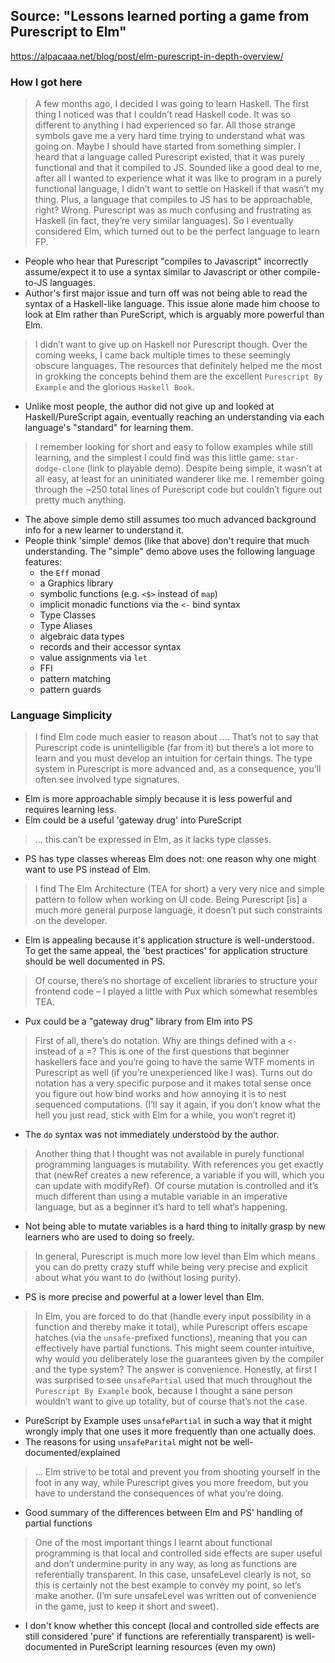 
## Source: "Lessons learned porting a game from Purescript to Elm"

https://alpacaaa.net/blog/post/elm-purescript-in-depth-overview/

### How I got here

> A few months ago, I decided I was going to learn Haskell. The first thing I noticed was that I couldn’t read Haskell code. It was so different to anything I had experienced so far. All those strange symbols gave me a very hard time trying to understand what was going on. Maybe I should have started from something simpler.
> I heard that a language called Purescript existed, that it was purely functional and that it compiled to JS. Sounded like a good deal to me, after all I wanted to experience what it was like to program in a purely functional language, I didn’t want to settle on Haskell if that wasn’t my thing. Plus, a language that compiles to JS has to be approachable, right? Wrong. Purescript was as much confusing and frustrating as Haskell (in fact, they’re very similar languages). So I eventually considered Elm, which turned out to be the perfect language to learn FP.

- People who hear that Purescript "compiles to Javascript" incorrectly assume/expect it to use a syntax similar to Javascript or other compile-to-JS languages.
- Author's first major issue and turn off was not being able to read the syntax of a Haskell-like language. This issue alone made him choose to look at Elm rather than PureScript, which is arguably more powerful than Elm.

> I didn’t want to give up on Haskell nor Purescript though. Over the coming weeks, I came back multiple times to these seemingly obscure languages. The resources that definitely helped me the most in grokking the concepts behind them are the excellent `Purescript By Example` and the glorious `Haskell Book`.

- Unlike most people, the author did not give up and looked at Haskell/PureScript again, eventually reaching an understanding via each language's "standard" for learning them.

> I remember looking for short and easy to follow examples while still learning, and the simplest I could find was this little game: `star-dodge-clone` (link to playable demo). Despite being simple, it wasn’t at all easy, at least for an uninitiated wanderer like me. I remember going through the ~250 total lines of Purescript code but couldn’t figure out pretty much anything.

- The above simple demo still assumes too much advanced background info for a new learner to understand it.
- People think 'simple' demos (like that above) don't require that much understanding. The "simple" demo above uses the following language features:
    - the `Eff` monad
    - a Graphics library
    - symbolic functions (e.g. `<$>` instead of `map`)
    - implicit monadic functions via the `<-` bind syntax
    - Type Classes
    - Type Aliases
    - algebraic data types
    - records and their accessor syntax
    - value assignments via `let`
    - FFI
    - pattern matching
    - pattern guards

### Language Simplicity

> I find Elm code much easier to reason about .... That’s not to say that Purescript code is unintelligible (far from it) but there’s a lot more to learn and you must develop an intuition for certain things. The type system in Purescript is more advanced and, as a consequence, you’ll often see involved type signatures.

- Elm is more approachable simply because it is less powerful and requires learning less.
- Elm could be a useful 'gateway drug' into PureScript

> ... this can’t be expressed in Elm, as it lacks type classes.

- PS has type classes whereas Elm does not: one reason why one might want to use PS instead of Elm.

> I find The Elm Architecture (TEA for short) a very very nice and simple pattern to follow when working on UI code. Being Purescript [is] a much more general purpose language, it doesn’t put such constraints on the developer.

- Elm is appealing because it's application structure is well-understood. To get the same appeal, the 'best practices' for application structure should be well documented in PS.

> Of course, there’s no shortage of excellent libraries to structure your frontend code – I played a little with Pux which somewhat resembles TEA.

- Pux could be a "gateway drug" library from Elm into PS

> First of all, there’s do notation. Why are things defined with a `<-` instead of a =? This is one of the first questions that beginner haskellers face and you’re going to have the same WTF moments in Purescript as well (if you’re unexperienced like I was). Turns out do notation has a very specific purpose and it makes total sense once you figure out how bind works and how annoying it is to nest sequenced computations. (I’ll say it again, if you don’t know what the hell you just read, stick with Elm for a while, you won’t regret it)

- The `do` syntax was not immediately understood by the author.

> Another thing that I thought was not available in purely functional programming languages is mutability. With references you get exactly that (newRef creates a new reference, a variable if you will, which you can update with modifyRef). Of course mutation is controlled and it’s much different than using a mutable variable in an imperative language, but as a beginner it’s hard to tell what’s happening.

- Not being able to mutate variables is a hard thing to initally grasp by new learners who are used to doing so freely.

> In general, Purescript is much more low level than Elm which means you can do pretty crazy stuff while being very precise and explicit about what you want to do (without losing purity).

- PS is more precise and powerful at a lower level than Elm.

> In Elm, you are forced to do that (handle every input possibility in a function and thereby make it total), while Purescript offers escape hatches (via the `unsafe`-prefixed functions), meaning that you can effectively have partial functions. This might seem counter intuitive, why would you deliberately lose the guarantees given by the compiler and the type system? The answer is convenience. Honestly, at first I was surprised to see `unsafePartial` used that much throughout the `Purescript By Example` book, because I thought a sane person wouldn’t want to give up totality, but of course that’s not the case.

- PureScript by Example uses `unsafePartial` in such a way that it might wrongly imply that one uses it more frequently than one actually does.
- The reasons for using `unsafeParital` might not be well-documented/explained

> ... Elm strive to be total and prevent you from shooting yourself in the foot in any way, while Purescript gives you more freedom, but you have to understand the consequences of what you’re doing.

- Good summary of the differences between Elm and PS' handling of partial functions

> One of the most important things I learnt about functional programming is that local and controlled side effects are super useful and don’t undermine purity in any way, as long as functions are referentially transparent. In this case, unsafeLevel clearly is not, so this is certainly not the best example to convey my point, so let’s make another. (I’m sure unsafeLevel was written out of convenience in the game, just to keep it short and sweet).

- I don't know whether this concept (local and controlled side effects are still considered 'pure' if functions are referentially transparent) is well-documented in PureScript learning resources (even my own)

